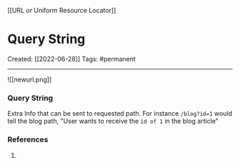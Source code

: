 [[URL or Uniform Resource Locator]]

# Query String
Created:  [[2022-06-28]]
Tags: #permanent 

---
![[newurl.png]]
### Query String
Extra Info that can be sent to requested path. 
For instance `/blog?id=1` would tell the blog path, "User wants to receive the `id of 1` in the blog article"















### References
1. 